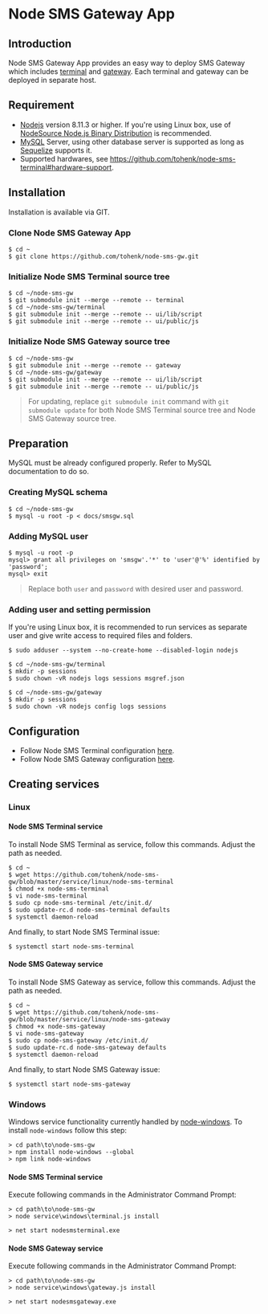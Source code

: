 # Node SMS Gateway App

## Introduction

Node SMS Gateway App provides an easy way to deploy SMS Gateway which includes
[terminal](https://github.com/tohenk/node-sms-terminal) and
[gateway](https://github.com/tohenk/node-sms-gateway). Each terminal and gateway
can be deployed in separate host.

## Requirement

- [Nodejs](https://nodejs.org/) version 8.11.3 or higher. If you're using Linux
  box, use of [NodeSource Node.js Binary Distribution](https://github.com/nodesource/distributions)
  is recommended.
- [MySQL](https://mysql.com/) Server, using other database server is supported
  as long as [Sequelize](http://docs.sequelizejs.com/) supports it.
- Supported hardwares, see https://github.com/tohenk/node-sms-terminal#hardware-support.

## Installation

Installation is available via GIT.

### Clone Node SMS Gateway App

```
$ cd ~
$ git clone https://github.com/tohenk/node-sms-gw.git
```

### Initialize Node SMS Terminal source tree

```
$ cd ~/node-sms-gw
$ git submodule init --merge --remote -- terminal
$ cd ~/node-sms-gw/terminal
$ git submodule init --merge --remote -- ui/lib/script
$ git submodule init --merge --remote -- ui/public/js
```

### Initialize Node SMS Gateway source tree

```
$ cd ~/node-sms-gw
$ git submodule init --merge --remote -- gateway
$ cd ~/node-sms-gw/gateway
$ git submodule init --merge --remote -- ui/lib/script
$ git submodule init --merge --remote -- ui/public/js
```

> For updating, replace `git submodule init` command with
> `git submodule update` for both Node SMS Terminal source tree and
> Node SMS Gateway source tree.

## Preparation

MySQL must be already configured properly. Refer to MySQL documentation to do
so.

### Creating MySQL schema

```
$ cd ~/node-sms-gw
$ mysql -u root -p < docs/smsgw.sql
```

### Adding MySQL user

```
$ mysql -u root -p
mysql> grant all privileges on 'smsgw'.'*' to 'user'@'%' identified by 'password';
mysql> exit
```

> Replace both `user` and `password` with desired user and password.

### Adding user and setting permission

If you're using Linux box, it is recommended to run services as separate user
and give write access to required files and folders.

```
$ sudo adduser --system --no-create-home --disabled-login nodejs

$ cd ~/node-sms-gw/terminal
$ mkdir -p sessions
$ sudo chown -vR nodejs logs sessions msgref.json

$ cd ~/node-sms-gw/gateway
$ mkdir -p sessions
$ sudo chown -vR nodejs config logs sessions
```

## Configuration

- Follow Node SMS Terminal configuration [here](https://github.com/tohenk/node-sms-terminal/blob/master/README.md#configuration).
- Follow Node SMS Gateway configuration [here](https://github.com/tohenk/node-sms-gateway/blob/master/README.md#configuration).

## Creating services

### Linux

#### Node SMS Terminal service

To install Node SMS Terminal as service, follow this commands. Adjust the path as needed.

```
$ cd ~
$ wget https://github.com/tohenk/node-sms-gw/blob/master/service/linux/node-sms-terminal
$ chmod +x node-sms-terminal
$ vi node-sms-terminal
$ sudo cp node-sms-terminal /etc/init.d/
$ sudo update-rc.d node-sms-terminal defaults
$ systemctl daemon-reload
```

And finally, to start Node SMS Terminal issue:

```
$ systemctl start node-sms-terminal
```

#### Node SMS Gateway service

To install Node SMS Gateway as service, follow this commands. Adjust the path as needed.

```
$ cd ~
$ wget https://github.com/tohenk/node-sms-gw/blob/master/service/linux/node-sms-gateway
$ chmod +x node-sms-gateway
$ vi node-sms-gateway
$ sudo cp node-sms-gateway /etc/init.d/
$ sudo update-rc.d node-sms-gateway defaults
$ systemctl daemon-reload
```

And finally, to start Node SMS Gateway issue:

```
$ systemctl start node-sms-gateway
```

### Windows

Windows service functionality currently handled by
[node-windows](https://github.com/coreybutler/node-windows). To install
`node-windows` follow this step:

```
> cd path\to\node-sms-gw
> npm install node-windows --global
> npm link node-windows
```

#### Node SMS Terminal service

Execute following commands in the Administrator Command Prompt:

```
> cd path\to\node-sms-gw
> node service\windows\terminal.js install

> net start nodesmsterminal.exe
```

#### Node SMS Gateway service

Execute following commands in the Administrator Command Prompt:

```
> cd path\to\node-sms-gw
> node service\windows\gateway.js install

> net start nodesmsgateway.exe
```